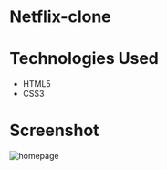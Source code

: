 # Netflix-clone

# Technologies Used
* HTML5
* CSS3


# Screenshot
![homepage](https://imgur.com/L99YEQs)
